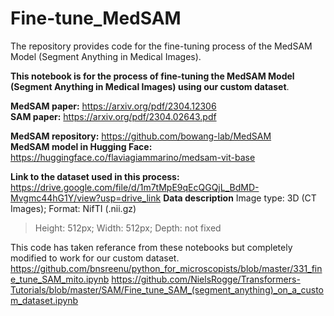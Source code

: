 # Fine-tune_MedSAM
The repository provides code for the fine-tuning process of the MedSAM Model (Segment Anything in Medical Images).

**This notebook is for the process of fine-tuning the MedSAM Model (Segment Anything in Medical Images) using our custom dataset**.

**MedSAM paper:** https://arxiv.org/pdf/2304.12306
**<br>SAM paper:** https://arxiv.org/pdf/2304.02643.pdf​

**MedSAM repository:** https://github.com/bowang-lab/MedSAM
**<br>MedSAM model in Hugging Face:** https://huggingface.co/flaviagiammarino/medsam-vit-base

**Link to the dataset used in this process:** https://drive.google.com/file/d/1m7tMpE9qEcQGQjL_BdMD-Mvgmc44hG1Y/view?usp=drive_link
**Data description**
Image type: 3D (CT Images); Format: NifTI (.nii.gz)
>Height: 512px; Width: 512px; Depth: not fixed

This code has taken referance from these notebooks but completely modified to work for our custom dataset.
https://github.com/bnsreenu/python_for_microscopists/blob/master/331_fine_tune_SAM_mito.ipynb
https://github.com/NielsRogge/Transformers-Tutorials/blob/master/SAM/Fine_tune_SAM_(segment_anything)_on_a_custom_dataset.ipynb
